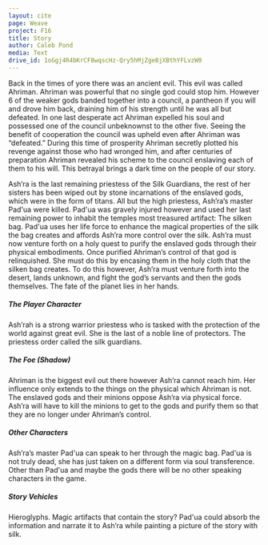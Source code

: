 ```yaml
---
layout: cite
page: Weave
project: F16
title: Story
author: Caleb Pond
media: Text
drive_id: 1oGgj4R4bKrCF8wqscHz-Qry5hMjZgeBjXBthYFLvzW0
---
```

Back in the times of yore there was an ancient evil. This evil was called Ahriman. Ahriman was  powerful that no single god could stop him. However 6 of the weaker gods banded together into a council, a pantheon if you will and drove him back, draining him of his strength until he was all but defeated. In one last desperate act Ahriman expelled his soul and possessed one of the council unbeknownst to the other five. Seeing the benefit of cooperation the council was upheld even after Ahriman was “defeated.” During this time of prosperity Ahriman secretly plotted his revenge against those who had wronged him, and after centuries of preparation Ahriman revealed his scheme to the council enslaving each of them to his will. This betrayal brings a dark time on the people of our story.

Ash’ra is the last remaining priestess of the Silk Guardians, the rest of her sisters has been wiped out by stone incarnations of the enslaved gods, which were in the form of titans. All but the high priestess, Ash’ra’s master Pad'ua were killed. Pad'ua was gravely injured however and used her last remaining power to inhabit the temples most treasured artifact: The silken bag. Pad'ua uses her life force to enhance the magical properties of the silk the bag creates and affords Ash’ra more control over the silk. Ash’ra must now venture forth on a holy quest to purify the enslaved gods through their physical embodiments. Once purified Ahriman’s control of that god is relinquished. She must do this by encasing them in the holy cloth that the silken bag creates. To do this however, Ash’ra must venture forth into the desert, lands unknown, and fight the god’s servants and then the gods themselves. The fate of the planet lies in her hands.

##### The Player Character

Ash’rah is a strong warrior priestess who is tasked with the protection of the world against great evil. She is the last of a noble line of protectors. The priestess order called the silk guardians.

##### The Foe (Shadow)

Ahriman is the biggest evil out there however Ash’ra cannot reach him. Her influence only extends to the things on the physical which Ahriman is not. The enslaved gods and their minions oppose Ash’ra via physical force. Ash’ra will have to kill the minions to get to the gods and purify them so that they are no longer under Ahriman’s control.

##### Other Characters

Ash’ra’s master Pad'ua can speak to her through the magic bag. Pad'ua is not truly dead, she has just taken on a different form via soul transference. Other than Pad'ua and maybe the gods there will be no other speaking characters in the game.

##### Story Vehicles

Hieroglyphs. Magic artifacts that contain the story? Pad'ua could absorb the information and narrate it to Ash’ra while painting a picture of the story with silk.
